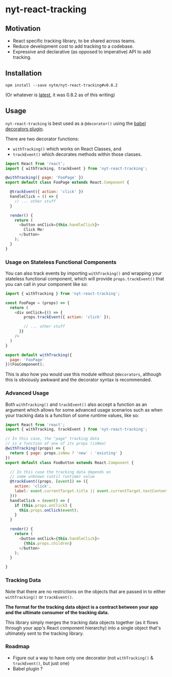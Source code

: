 # nyt-react-tracking

## Motivation

- React specific tracking library, to be shared across teams.
- Reduce development cost to add tracking to a codebase.
- Expressive and declarative (as opposed to imperative) API to add tracking.


## Installation

```
npm install --save nytm/nyt-react-tracking#v0.8.2
```

(Or whatever is [latest](https://github.com/nytm/nyt-react-tracking/releases), it was 0.8.2 as of this writing)

## Usage

`nyt-react-tracking` is best used as a `@decorator()` using the [babel decorators plugin](https://github.com/loganfsmyth/babel-plugin-transform-decorators-legacy).

There are two decorator functions:
  - `withTracking()` which works on React Classes, and
  - `trackEvent()` which decorates methods within those classes.


```js
import React from 'react';
import { withTracking, trackEvent } from 'nyt-react-tracking';

@withTracking({ page: 'FooPage' })
export default class FooPage extends React.Component {

  @trackEvent({ action: 'click' })
  handleClick = () => {
    // ... other stuff
  }

  render() {
    return (
      <button onClick={this.handleClick}>
        Click Me!
      </button>
    );
  }
}
```

### Usage on Stateless Functional Components

You can also track events by importing `withTracking()` and wrapping your stateless functional component, which will provide `props.trackEvent()` that you can call in your component like so:

```js
import { withTracking } from 'nyt-react-tracking';

const FooPage = (props) => {
  return (
    <div onClick={() => {
        props.trackEvent({ action: 'click' });

        // ... other stuff
      }}
    />
  )
}

export default withTracking({
  page: 'FooPage'
})(FooComponent);
```

This is also how you would use this module without `@decorators`, although this is obviously awkward and the  decorator syntax is recommended.


### Advanced Usage

Both `withTracking()` and `trackEvent()` also accept a function as an argument which allows for some advanced usage scenarios such as when your tracking data is a function of some runtime values, like so:

```js
import React from 'react';
import { withTracking, trackEvent } from 'nyt-react-tracking';

// In this case, the "page" tracking data
// is a function of one of its props (isNew)
@withTracking((props) => {
  return { page: props.isNew ? 'new' : 'existing' }
})
export default class FooButton extends React.Component {

  // In this case the tracking data depends on
  // some unknown (until runtime) value
  @trackEvent((props, [event]) => ({
    action: 'click',
    label: event.currentTarget.title || event.currentTarget.textContent
  }))
  handleClick = (event) => {
    if (this.props.onClick) {
      this.props.onClick(event);
    }
  }

  render() {
    return (
      <button onClick={this.handleClick}>
        {this.props.children}
      </button>
    );
  }

}
```

### Tracking Data

Note that there are no restrictions on the objects that are passed in to either `withTracking()` or `trackEvent()`.

**The format for the tracking data object is a contract between your app and the ultimate consumer of the tracking data.**

This library simply merges the tracking data objects together (as it flows through your app's React component hierarchy) into a single object that's ultimately sent to the tracking library.

### Roadmap

- Figure out a way to have only one decorator (not `withTracking()` & `trackEvent()`, but just one)
- Babel plugin ?

